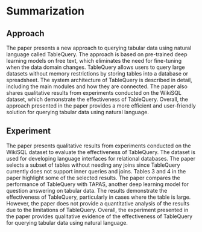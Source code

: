 # Summarization

## Approach
The paper presents a new approach to querying tabular data using natural language called TableQuery. The approach is based on pre-trained deep learning models on free text, which eliminates the need for fine-tuning when the data domain changes. TableQuery allows users to query large datasets without memory restrictions by storing tables into a database or spreadsheet. The system architecture of TableQuery is described in detail, including the main modules and how they are connected. The paper also shares qualitative results from experiments conducted on the WikiSQL dataset, which demonstrate the effectiveness of TableQuery. Overall, the approach presented in the paper provides a more efficient and user-friendly solution for querying tabular data using natural language.

## Experiment
The paper presents qualitative results from experiments conducted on the WikiSQL dataset to evaluate the effectiveness of TableQuery. The dataset is used for developing language interfaces for relational databases. The paper selects a subset of tables without needing any joins since TableQuery currently does not support inner queries and joins. Tables 3 and 4 in the paper highlight some of the selected results. The paper compares the performance of TableQuery with TAPAS, another deep learning model for question answering on tabular data. The results demonstrate the effectiveness of TableQuery, particularly in cases where the table is large. However, the paper does not provide a quantitative analysis of the results due to the limitations of TableQuery. Overall, the experiment presented in the paper provides qualitative evidence of the effectiveness of TableQuery for querying tabular data using natural language.